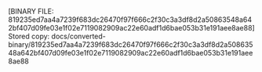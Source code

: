 [BINARY FILE: 819235ed7aa4a7239f683dc26470f97f666c2f30c3a3df8d2a50863548a642bf407d09fe03e1f02e7119082909ac22e60adf1d6bae053b31e191aee8ae88]
Stored copy: docs/converted-binary/819235ed7aa4a7239f683dc26470f97f666c2f30c3a3df8d2a50863548a642bf407d09fe03e1f02e7119082909ac22e60adf1d6bae053b31e191aee8ae88
